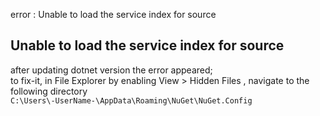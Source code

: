 error : Unable to load the service index for source


## Unable to load the service index for source

after updating dotnet version the error appeared;<br>
to fix-it, in File Explorer by enabling View > Hidden Files , navigate to the following directory<br>
`C:\Users\-UserName-\AppData\Roaming\NuGet\NuGet.Config`

<?xml version="1.0" encoding="utf-8"?>
<configuration>
  <packageSources>
    <!-- Comment the Following Line -->
    <!-- <add key="nuget.org" value="https://api.nuget.org/v3/index.json" protocolVersion="3" /> -->
  </packageSources>
</configuration>
